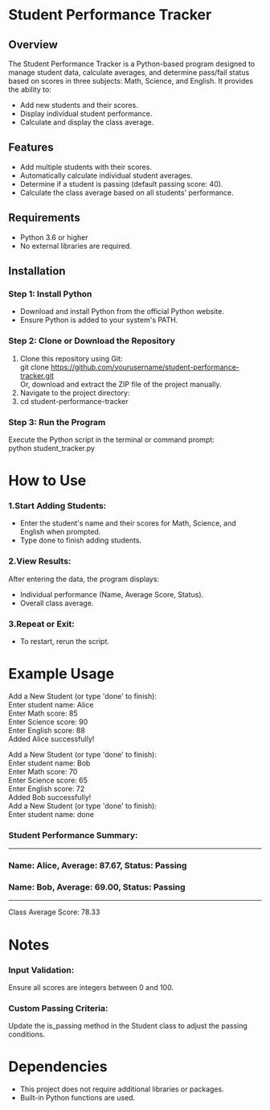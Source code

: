 # Student Performance Tracker
## Overview
The Student Performance Tracker is a Python-based program designed to manage student data, calculate averages, and determine pass/fail status based on scores in three subjects: Math, Science, and English. It provides the ability to:  
- Add new students and their scores.  
- Display individual student performance.  
- Calculate and display the class average.  
## Features
- Add multiple students with their scores.  
- Automatically calculate individual student averages.  
- Determine if a student is passing (default passing score: 40).  
- Calculate the class average based on all students' performance.
## Requirements
- Python 3.6 or higher  
- No external libraries are required.
## Installation
### Step 1: Install Python  
- Download and install Python from the official Python website.  
- Ensure Python is added to your system's PATH.  
### Step 2: Clone or Download the Repository  
1. Clone this repository using Git:  
git clone https://github.com/yourusername/student-performance-tracker.git  
Or, download and extract the ZIP file of the project manually.
2. Navigate to the project directory:
3. cd student-performance-tracker
### Step 3: Run the Program
Execute the Python script in the terminal or command prompt:  
python student_tracker.py  
# How to Use
### 1.Start Adding Students:  
- Enter the student's name and their scores for Math, Science, and English when prompted.  
- Type done to finish adding students.
### 2.View Results:  
After entering the data, the program displays:  
- Individual performance (Name, Average Score, Status).  
- Overall class average.  
### 3.Repeat or Exit:  
- To restart, rerun the script.
# Example Usage
Add a New Student (or type 'done' to finish):  
Enter student name: Alice  
Enter Math score: 85  
Enter Science score: 90  
Enter English score: 88  
Added Alice successfully!  
  
Add a New Student (or type 'done' to finish):  
Enter student name: Bob  
Enter Math score: 70  
Enter Science score: 65  
Enter English score: 72  
Added Bob successfully!  
Add a New Student (or type 'done' to finish):  
Enter student name: done  
  
### Student Performance Summary:
----------------------------------------
### Name: Alice, Average: 87.67, Status: Passing
### Name: Bob, Average: 69.00, Status: Passing
----------------------------------------

Class Average Score: 78.33
# Notes
### Input Validation: 
Ensure all scores are integers between 0 and 100.  
### Custom Passing Criteria: 
Update the is_passing method in the Student class to adjust the passing conditions.
# Dependencies
- This project does not require additional libraries or packages.  
- Built-in Python functions are used.


